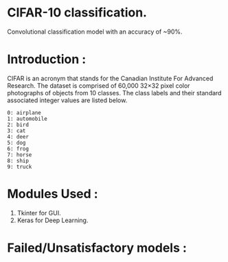 # CIFAR-10 classification.
Convolutional classification model with an accuracy of ~90%.

# Introduction : 

CIFAR is an acronym that stands for the Canadian Institute For Advanced Research. 
The dataset is comprised of 60,000 32×32 pixel color photographs of objects from 10 classes. The class labels and their standard associated integer values are listed below.

    0: airplane
    1: automobile
    2: bird
    3: cat
    4: deer
    5: dog
    6: frog
    7: horse
    8: ship
    9: truck


# Modules Used : 
  
   1. Tkinter for GUI.
   2. Keras for Deep Learning.
   
# Failed/Unsatisfactory models : 

